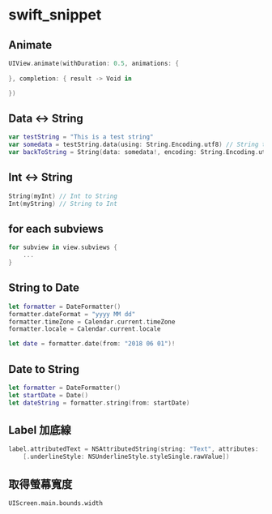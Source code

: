 # swift_snippet

## Animate
```swift
UIView.animate(withDuration: 0.5, animations: {
            
}, completion: { result -> Void in

})
```

## Data <-> String
```swift
var testString = "This is a test string"
var somedata = testString.data(using: String.Encoding.utf8) // String to Data
var backToString = String(data: somedata!, encoding: String.Encoding.utf8) as String! // Data to String
```

## Int <-> String
```swift
String(myInt) // Int to String
Int(myString) // String to Int
```

## for each subviews
```swift
for subview in view.subviews {
    ...
}
```

## String to Date
```swift
let formatter = DateFormatter()
formatter.dateFormat = "yyyy MM dd"
formatter.timeZone = Calendar.current.timeZone
formatter.locale = Calendar.current.locale

let date = formatter.date(from: "2018 06 01")!
```

## Date to String
```swift
let formatter = DateFormatter()
let startDate = Date()
let dateString = formatter.string(from: startDate)
```

## Label 加底線
```swift
label.attributedText = NSAttributedString(string: "Text", attributes:
    [.underlineStyle: NSUnderlineStyle.styleSingle.rawValue])
```    

## 取得螢幕寬度
```
UIScreen.main.bounds.width
```

